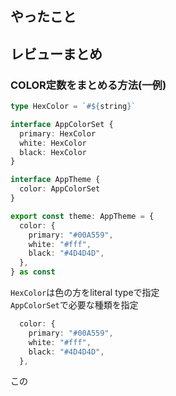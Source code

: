 ## やったこと

## レビューまとめ
### COLOR定数をまとめる方法(一例)
```ts
type HexColor = `#${string}`

interface AppColorSet {
  primary: HexColor
  white: HexColor
  black: HexColor
}

interface AppTheme {
  color: AppColorSet
}

export const theme: AppTheme = {
  color: {
    primary: "#00A559",
    white: "#fff",
    black: "#4D4D4D",
  },
} as const
```
`HexColor`は色の方をliteral typeで指定  
`AppColorSet`で必要な種類を指定  
```ts
  color: {
    primary: "#00A559",
    white: "#fff",
    black: "#4D4D4D",
  },
```
この
